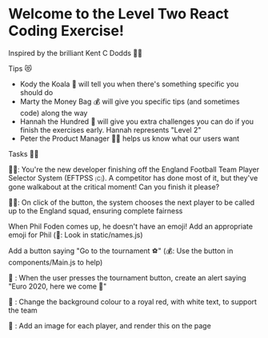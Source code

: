 # Welcome to the Level Two React Coding Exercise!

Inspired by the brilliant Kent C Dodds 👨‍💻

Tips 😻

- Kody the Koala 🐨 will tell you when there's something specific you should do
- Marty the Money Bag 💰 will give you specific tips (and sometimes code) along the way
- Hannah the Hundred 💯 will give you extra challenges you can do if you finish the exercises early. Hannah represents "Level 2"
- Peter the Product Manager 👨‍💼 helps us know what our users want

Tasks 👨‍💼

👨‍💼: You're the new developer finishing off the England Football Team Player Selector System (EFTPSS 🄒). A competitor has done most of it, but they've gone walkabout at the critical moment! Can you finish it please?

👨‍💼: On click of the button, the system chooses the next player to be called up to the England squad, ensuring complete fairness

When Phil Foden comes up, he doesn't have an emoji! Add an appropriate emoji for Phil (🐨: Look in static/names.js)

Add a button saying "Go to the tournament ⚽️" (💰: Use the button in components/Main.js to help)

💯 : When the user presses the tournament button, create an alert saying "Euro 2020, here we come 🤩"

💯 : Change the background colour to a royal red, with white text, to support the team

💯 : Add an image for each player, and render this on the page
